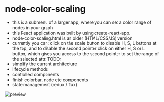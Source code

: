 # node-color-scaling
- this is a submenu of a larger app, where you can set a color range of nodes in your graph
- this React application was built by using create-react-app.
- node-color-scaling.html is an older (HTML/CSS/JS) version
- currently you can:
click on the scale button to disable H, S, L buttons at the top, and to disable the second pointer
click on either H, S or L button, which gives you access to the second pointer to set the range of the selected attr.
TODO:
- simplify the current architecture
- lifecycle methods
- controlled components
- finish colorbar, node etc components
- state management (redux / flux)

![preview](https://cloud.githubusercontent.com/assets/25029653/22071927/00ae40fe-dda1-11e6-89ca-aaa2c82b5255.png)
